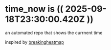 # time_now is (( 2025-09-18T23:30:00.420Z ))

an automated repo that shows the currnent time

inspired by [breakingheatmap](https://github.com/breakingheatmap/breakingheatmap)
